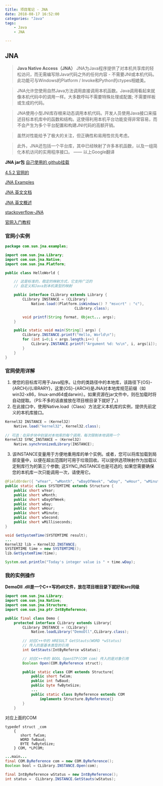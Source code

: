 ```yaml
---
title: 项目笔记 - JNA
date: 2018-08-17 16:52:00
categories: "Java"
tags:
	- Java
	- JNA

---
```

## JNA

> **Java Native Access（JNA）**
> JNA为Java程序提供了对本机共享库的轻松访问，而无需编写除Java代码之外的任何内容 - 不需要JNI或本机代码。此功能可与Windows的Platform / Invoke和Python的ctypes相媲美。

> JNA允许您使用自然Java方法调用直接调用本机函数。Java调用看起来就像本机代码中的调用一样。大多数呼叫不需要特殊处理或配置; 不需要样板或生成的代码。

> JNA使用小型JNI库存根来动态调用本机代码。开发人员使用Java接口来描述目标本机库中的函数和结构。这使得利用本机平台功能变得非常容易，而不会产生为多个平台配置和构建JNI代码的高额开销。

>虽然对性能给予了极大的关注，但正确性和易用性优先考虑。

>此外，JNA还包括一个平台库，其中已经映射了许多本机函数，以及一组简化本机访问的实用程序接口。
>—— 以上Google翻译

<!--more-->

**JNA jar包**
[自己使用的 github挂载](https://github.com/BFInWR/BFInWR.github.io/blob/hexo/source/_posts/java-jna/jna-3.2.5.jar.zip)

[4.5.2 官网的](http://repo1.maven.org/maven2/net/java/dev/jna/jna/4.5.2/jna-4.5.2.jar)

[JNA Examples](https://www.eshayne.com/jnaex/index.html)

[JNA 英文文档](http://java-native-access.github.io/jna/4.5.2/javadoc/)

[JNA 英文概述](http://java-native-access.github.io/jna/4.5.2/javadoc/overview-summary.html#overview_description)

[stackoverflow-JNA](https://stackoverflow.com/questions/tagged/jna)

[官网入门教程](https://github.com/java-native-access/jna/blob/master/www/GettingStarted.md)

### 官网小实例

```java
package com.sun.jna.examples;

import com.sun.jna.Library;
import com.sun.jna.Native;
import com.sun.jna.Platform;

public class HelloWorld {

    // 这是标准的，稳定的映射方式，它支持广泛的
    // 自定义和Java到本机类型的映射

    public interface CLibrary extends Library {
        CLibrary INSTANCE = (CLibrary)
            Native.load((Platform.isWindows() ? "msvcrt" : "c"),
                                CLibrary.class);

        void printf(String format, Object... args);
    }

    public static void main(String[] args) {
        CLibrary.INSTANCE.printf("Hello, World\n");
        for (int i=0;i < args.length;i++) {
            CLibrary.INSTANCE.printf("Argument %d: %s\n", i, args[i]);
        }
    }
}
```

### 官网使用详解

1. 使您的目标库可用于Java程序。让你的类路径中的本地库，该路径下{OS}-{ARCH}/{LIBRARY}，这里{OS}-{ARCH}是JNA对本地库规范前缀（如win32-x86，linux-amd64或darwin）。如果资源在jar文件中，则在加载时将自动提取。（PS:不多的话直接放在项目根目录下就好了。)
2. 在此接口中，使用Native.load（Class）方法定义本机库的实例，提供先前定义的本机库接口。
```java
Kernel32 INSTANCE = (Kernel32)
    Native.load("kernel32", Kernel32.class);
    
// 可选：在异步块中封装对本地库的每个调用，每次限制本地调用一个
Kernel32 SYNC_INSTANCE = (Kernel32)
    Native.synchronizedLibrary(INSTANCE);
```
3. 该INSTANCE变量用于方便地重用库的单个实例。或者，您可以将库加载到局部变量中，以便在超出范围时可用于垃圾回收。可以提供选项映射作为加载以定制库行为的第三个参数; 这SYNC_INSTANCE也是可选的; 如果您需要确保您的本机库一次只能调用一次，请使用它。
```java
@FieldOrder({ "wYear", "wMonth", "wDayOfWeek", "wDay", "wHour", "wMinute", "wSecond", "wMilliseconds" })
public static class SYSTEMTIME extends Structure {
    public short wYear;
    public short wMonth;
    public short wDayOfWeek;
    public short wDay;
    public short wHour;
    public short wMinute;
    public short wSecond;
    public short wMilliseconds;
}

void GetSystemTime(SYSTEMTIME result);
...
Kernel32 lib = Kernel32.INSTANCE;
SYSTEMTIME time = new SYSTEMTIME();
lib.GetSystemTime(time);

System.out.println("Today's integer value is " + time.wDay);
```

### 我的实例操作

**DemoDll .dll是一个C++写的dll文件，放在项目根目录下就好和src同级**

```java
import com.sun.jna.Library;
import com.sun.jna.Native;
import com.sun.jna.Structure;
import com.sun.jna.ptr.IntByReference;

public final class Demo {
	protected interface CLibrary extends Library{
		CLibrary INSTANCE = (CLibrary)
			Native.loadLibrary("DemoDll",CLibrary.class); 
		
		// 对应C++中的 HRESULT GetStauts(WORD *wStatus)
		// 传入的是基本类型的引用
		int GetStauts(IntByReferce wStatus);

		// 对应C++中的 BOOL OpenSTP(COM com) 传入的是对象引用
		Boolean Open(COM.ByReference struct);

		public static class COM extends Structure{
			public short fwCom;
			public int fwBaud;
			public byte fwByteSize;
			...
			public static class ByReference extends COM
				implements Structure.ByReference{}
		}
	}
```

对应上面的COM
```
typedef struct _com
	{
	   short fwCom; 
	   WORD fwBaud; 
	   BYTE fwByteSize; 
	} COM, *LPCOM;
```

```java
...main...
final COM.ByReference com = new COM.ByReference();
Boolean bool = CLibrary.INSTANCE.Open(com);

final IntByReference wStatus = new IntByReference();
int status =  CLibrary.INSTANCE.GetStauts(wStatus);
```